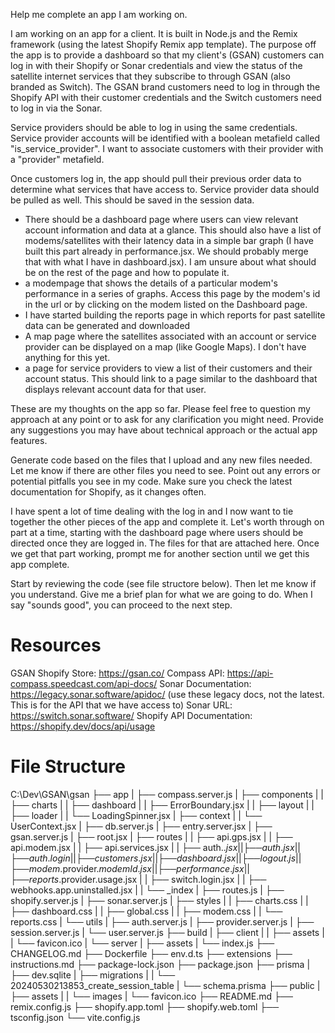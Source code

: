 Help me complete an app I am working on.

I am working on an app for a client. It is built in Node.js and the Remix framework (using the latest Shopify Remix app template). The purpose off the app is to provide a dashboard so that my client's (GSAN) customers can log in with their Shopify or Sonar credentials and view the status of the satellite internet services that they subscribe to through GSAN (also branded as Switch). The GSAN brand customers need to log in through the Shopify API with their customer credentials and the Switch customers need to log in via the Sonar.

Service providers should be able to log in using the same credentials. Service provider accounts will be identified with a boolean metafield called "is_service_provider". I want to associate customers with their provider with a "provider" metafield.

Once customers log in, the app should pull their previous order data to determine what services that have access to. Service provider data should be pulled as well. This should be saved in the session data.

- There should be a dashboard page where users can view relevant account information and data at a glance. This should also have a list of modems/satellites with their latency data in a simple bar graph (I have built this part already in performance.jsx. We should probably merge that with what I have in dashboard.jsx). I am unsure about what should be on the rest of the page and how to populate it.
- a modempage that shows the details of a particular modem's performance in a series of graphs. Access this page by the modem's id in the url or by clicking on the modem listed on the Dashboard page.
- I have started building the reports page in which reports for past satellite data can be generated and downloaded
- A map page where the satellites associated with an account or service provider can be displayed on a map (like Google Maps). I don't have anything for this yet.
- a page for service providers to view a list of their customers and their account status. This should link to a page similar to the dashboard that displays relevant account data for that user.

These are my thoughts on the app so far. Please feel free to question my approach at any point or to ask for any clarification you might need. Provide any suggestions you may have about technical approach or the actual app features.

Generate code based on the files that I upload and any new files needed. Let me know if there are other files you need to see. Point out any errors or potential pitfalls you see in my code. Make sure you check the latest documentation for Shopify, as it changes often.

I have spent a lot of time dealing with the log in and I now want to tie together the other pieces of the app and complete it. Let's worth through on part at a time, starting with the dashboard page where users should be directed once they are logged in. The files for that are attached here. Once we get that part working, prompt me for another section until we get this app complete.

Start by reviewing the code (see file structore below). Then let me know if you understand. Give me a brief plan for what we are going to do. When I say "sounds good", you can proceed to the next step.

# Resources

GSAN Shopify Store: https://gsan.co/
Compass API: https://api-compass.speedcast.com/api-docs/
Sonar Documentation: https://legacy.sonar.software/apidoc/ (use these legacy docs, not the latest. This is for the API that we have access to)
Sonar URL: https://switch.sonar.software/
Shopify API Documentation: https://shopify.dev/docs/api/usage

# File Structure

C:\Dev\GSAN\gsan
├── app
| ├── compass.server.js
| ├── components
| | ├── charts
| | ├── dashboard
| | ├── ErrorBoundary.jsx
| | ├── layout
| | ├── loader
| | └── LoadingSpinner.jsx
| ├── context
| | └── UserContext.jsx
| ├── db.server.js
| ├── entry.server.jsx
| ├── gsan.server.js
| ├── root.jsx
| ├── routes
| | ├── api.gps.jsx
| | ├── api.modem.jsx
| | ├── api.services.jsx
| | ├── auth.$.jsx
|  |  ├── auth.jsx
|  |  ├── auth.login
|  |  ├── customers.jsx
|  |  ├── dashboard.jsx
|  |  ├── logout.js
|  |  ├── modem.$provider.$modemId.jsx
|  |  ├── performance.jsx
|  |  ├── reports.$provider.usage.jsx
| | ├── switch.login.jsx
| | ├── webhooks.app.uninstalled.jsx
| | └── \_index
| ├── routes.js
| ├── shopify.server.js
| ├── sonar.server.js
| ├── styles
| | ├── charts.css
| | ├── dashboard.css
| | ├── global.css
| | ├── modem.css
| | └── reports.css
| └── utils
| ├── auth.server.js
| ├── provider.server.js
| ├── session.server.js
| └── user.server.js
├── build
| ├── client
| | ├── assets
| | └── favicon.ico
| └── server
| ├── assets
| └── index.js
├── CHANGELOG.md
├── Dockerfile
├── env.d.ts
├── extensions
├── instructions.md
├── package-lock.json
├── package.json
├── prisma
| ├── dev.sqlite
| ├── migrations
| | └── 20240530213853_create_session_table
| └── schema.prisma
├── public
| ├── assets
| | └── images
| └── favicon.ico
├── README.md
├── remix.config.js
├── shopify.app.toml
├── shopify.web.toml
├── tsconfig.json
└── vite.config.js
